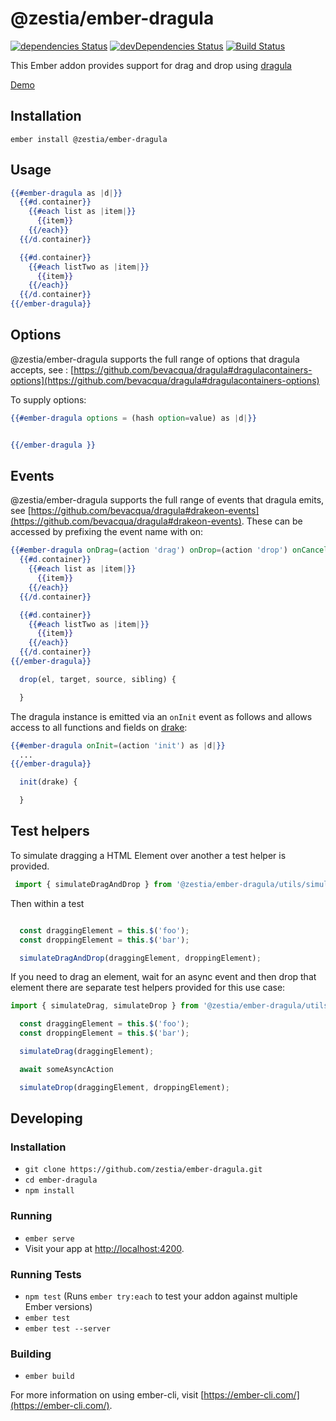 # @zestia/ember-dragula

[![dependencies Status](https://david-dm.org/zestia/ember-dragula/status.svg)](https://david-dm.org/zestia/ember-dragula)
[![devDependencies Status](https://david-dm.org/zestia/ember-dragula/dev-status.svg)](https://david-dm.org/zestia/ember-dragula?type=dev)
[![Build Status](https://travis-ci.org/zestia/ember-dragula.svg?branch=master)](https://travis-ci.org/zestia/ember-dragula)



This Ember addon provides support for drag and drop using [dragula](https://bevacqua.github.io/dragula/)

[Demo](https://zestia.github.io/ember-dragula)

## Installation

```
ember install @zestia/ember-dragula
```

## Usage

```handlebars
{{#ember-dragula as |d|}}
  {{#d.container}}
    {{#each list as |item|}}
      {{item}}
    {{/each}}
  {{/d.container}}

  {{#d.container}}
    {{#each listTwo as |item|}}
      {{item}}
    {{/each}}
  {{/d.container}}
{{/ember-dragula}}

```

## Options

@zestia/ember-dragula supports the full range of options that dragula accepts, see : [https://github.com/bevacqua/dragula#dragulacontainers-options](https://github.com/bevacqua/dragula#dragulacontainers-options)

To supply options:

``` handlebars
{{#ember-dragula options = (hash option=value) as |d|}}


{{/ember-dragula }}

```

## Events

@zestia/ember-dragula supports the full range of events that dragula emits, see [https://github.com/bevacqua/dragula#drakeon-events](https://github.com/bevacqua/dragula#drakeon-events). These can be accessed by prefixing the event name with on:

```handlebars
{{#ember-dragula onDrag=(action 'drag') onDrop=(action 'drop') onCancel=(action 'cancel') ..... as |d|}}
  {{#d.container}}
    {{#each list as |item|}}
      {{item}}
    {{/each}}
  {{/d.container}}

  {{#d.container}}
    {{#each listTwo as |item|}}
      {{item}}
    {{/each}}
  {{/d.container}}
{{/ember-dragula}}

```


```JavaScript
  drop(el, target, source, sibling) {

  }
```

The dragula instance is emitted via an `onInit` event as follows and allows access to all functions and fields on [drake](https://github.com/bevacqua/dragula#api):


```handlebars
{{#ember-dragula onInit=(action 'init') as |d|}}
  ...
{{/ember-dragula}}

```


```JavaScript
  init(drake) {

  }
```

## Test helpers

To simulate dragging a HTML Element over another a test helper is provided.

```javascript
 import { simulateDragAndDrop } from '@zestia/ember-dragula/utils/simulate-drag-drop'
```

Then within a test

```javascript

  const draggingElement = this.$('foo');
  const droppingElement = this.$('bar');

  simulateDragAndDrop(draggingElement, droppingElement);

```

If you need to drag an element, wait for an async event and then drop that element there are separate test helpers provided for this use case:

```javascript
import { simulateDrag, simulateDrop } from '@zestia/ember-dragula/utils/simulate-drag-drop'

  const draggingElement = this.$('foo');
  const droppingElement = this.$('bar');

  simulateDrag(draggingElement);

  await someAsyncAction

  simulateDrop(draggingElement, droppingElement);

```



## Developing
### Installation

* `git clone https://github.com/zestia/ember-dragula.git`
* `cd ember-dragula`
* `npm install`

###  Running

* `ember serve`
* Visit your app at [http://localhost:4200](http://localhost:4200).

### Running Tests

* `npm test` (Runs `ember try:each` to test your addon against multiple Ember versions)
* `ember test`
* `ember test --server`

### Building

* `ember build`

For more information on using ember-cli, visit [https://ember-cli.com/](https://ember-cli.com/).
